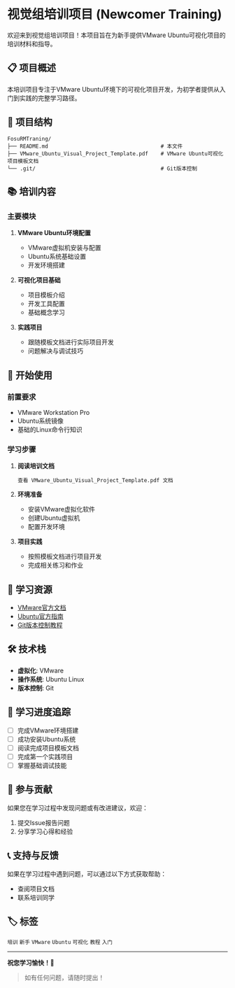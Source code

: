 # 视觉组培训项目 (Newcomer Training)

欢迎来到视觉组培训项目！本项目旨在为新手提供VMware Ubuntu可视化项目的培训材料和指导。

## 📋 项目概述

本培训项目专注于VMware Ubuntu环境下的可视化项目开发，为初学者提供从入门到实践的完整学习路径。

## 📁 项目结构

```
FosuRMTraning/
├── README.md                                    # 本文件
├── VMware_Ubuntu_Visual_Project_Template.pdf    # VMware Ubuntu可视化项目模板文档
└── .git/                                        # Git版本控制
```

## 📚 培训内容

### 主要模块

1. **VMware Ubuntu环境配置**
   - VMware虚拟机安装与配置
   - Ubuntu系统基础设置
   - 开发环境搭建

2. **可视化项目基础**
   - 项目模板介绍
   - 开发工具配置
   - 基础概念学习

3. **实践项目**
   - 跟随模板文档进行实际项目开发
   - 问题解决与调试技巧

## 🚀 开始使用

### 前置要求

- VMware Workstation Pro
- Ubuntu系统镜像
- 基础的Linux命令行知识

### 学习步骤

1. **阅读培训文档**
   ```
   查看 VMware_Ubuntu_Visual_Project_Template.pdf 文档
   ```

2. **环境准备**
   - 安装VMware虚拟化软件
   - 创建Ubuntu虚拟机
   - 配置开发环境

3. **项目实践**
   - 按照模板文档进行项目开发
   - 完成相关练习和作业

## 📖 学习资源

- [VMware官方文档](https://docs.vmware.com/)
- [Ubuntu官方指南](https://ubuntu.com/tutorials)
- [Git版本控制教程](https://git-scm.com/docs)

## 🛠️ 技术栈

- **虚拟化**: VMware
- **操作系统**: Ubuntu Linux
- **版本控制**: Git

## 📝 学习进度追踪

- [ ] 完成VMware环境搭建
- [ ] 成功安装Ubuntu系统
- [ ] 阅读完成项目模板文档
- [ ] 完成第一个实践项目
- [ ] 掌握基础调试技能

## 🤝 参与贡献

如果您在学习过程中发现问题或有改进建议，欢迎：

1. 提交Issue报告问题
2. 分享学习心得和经验

## 📞 支持与反馈

如果在学习过程中遇到问题，可以通过以下方式获取帮助：

- 查阅项目文档
- 联系培训同学

## 🏷️ 标签

`培训` `新手` `VMware` `Ubuntu` `可视化` `教程` `入门`

---

**祝您学习愉快！🎉**

> 如有任何问题，请随时提出！
